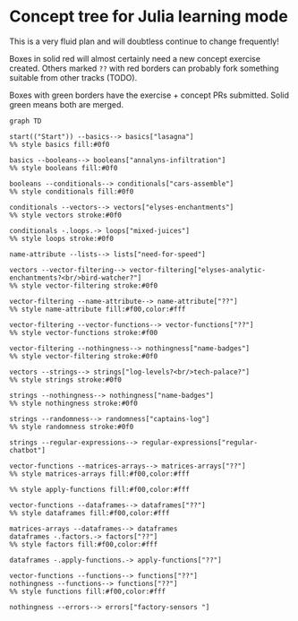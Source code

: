 # Concept tree for Julia learning mode

This is a very fluid plan and will doubtless continue to change frequently!

Boxes in solid red will almost certainly need a new concept exercise created. 
Others marked `??` with red borders can probably fork something suitable from other tracks (TODO).

Boxes with green borders have the exercise + concept PRs submitted.
Solid green means both are merged.

```mermaid
graph TD
    
start(("Start")) --basics--> basics["lasagna"]
%% style basics fill:#0f0

basics --booleans--> booleans["annalyns-infiltration"]
%% style booleans fill:#0f0

booleans --conditionals--> conditionals["cars-assemble"]
%% style conditionals fill:#0f0

conditionals --vectors--> vectors["elyses-enchantments"]
%% style vectors stroke:#0f0

conditionals -.loops.-> loops["mixed-juices"]
%% style loops stroke:#0f0

name-attribute --lists--> lists["need-for-speed"]

vectors --vector-filtering--> vector-filtering["elyses-analytic-enchantments?<br/>bird-watcher?"]
%% style vector-filtering stroke:#0f0

vector-filtering --name-attribute--> name-attribute["??"]
%% style name-attribute fill:#f00,color:#fff

vector-filtering --vector-functions--> vector-functions["??"]
%% style vector-functions stroke:#f00

vector-filtering --nothingness--> nothingness["name-badges"]
%% style vector-filtering stroke:#0f0

vectors --strings--> strings["log-levels?<br/>tech-palace?"]
%% style strings stroke:#0f0

strings --nothingness--> nothingness["name-badges"]
%% style nothingness stroke:#0f0

strings --randomness--> randomness["captains-log"]
%% style randomness stroke:#0f0

strings --regular-expressions--> regular-expressions["regular-chatbot"]

vector-functions --matrices-arrays--> matrices-arrays["??"]
%% style matrices-arrays fill:#f00,color:#fff

%% style apply-functions fill:#f00,color:#fff

vector-functions --dataframes--> dataframes["??"]
%% style dataframes fill:#f00,color:#fff

matrices-arrays --dataframes--> dataframes
dataframes -.factors.-> factors["??"]
%% style factors fill:#f00,color:#fff

dataframes -.apply-functions.-> apply-functions["??"]

vector-functions --functions--> functions["??"]
nothingness --functions--> functions["??"]
%% style functions fill:#f00,color:#fff

nothingness --errors--> errors["factory-sensors "]

```
